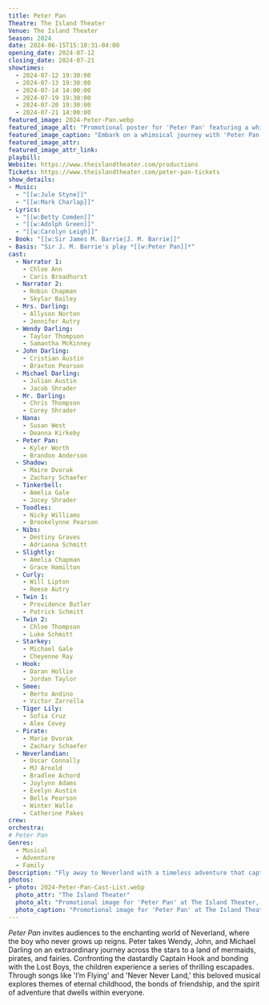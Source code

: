 ```yaml
---
title: Peter Pan
Theatre: The Island Theater
Venue: The Island Theater
Season: 2024
date: 2024-06-15T15:10:31-04:00
opening_date: 2024-07-12
closing_date: 2024-07-21
showtimes:
  - 2024-07-12 19:30:00
  - 2024-07-13 19:30:00
  - 2024-07-14 14:00:00
  - 2024-07-19 19:30:00
  - 2024-07-20 19:30:00
  - 2024-07-21 14:00:00
featured_image: 2024-Peter-Pan.webp
featured_image_alt: "Promotional poster for 'Peter Pan' featuring a whimsical ship soaring among clouds and palm trees with event dates."
featured_image_caption: "Embark on a whimsical journey with 'Peter Pan' as it sails through The Island Theater this July, capturing the timeless charm of Neverland."
featured_image_attr: 
featured_image_attr_link: 
playbill:
Website: https://www.theislandtheater.com/productions
Tickets: https://www.theislandtheater.com/peter-pan-tickets
show_details: 
- Music:
  - "[[w:Jule Styne]]"
  - "[[w:Mark Charlap]]"
- Lyrics:
  - "[[w:Betty Comden]]"
  - "[[w:Adolph Green]]"
  - "[[w:Carolyn Leigh]]"
- Book: "[[w:Sir James M. Barrie|J. M. Barrie]]"
- Basis: "Sir J. M. Barrie's play *[[w:Peter Pan]]*"
cast:
  - Narrator 1:
    - Chloe Ann
    - Caris Broadhurst
  - Narrator 2:
    - Robin Chapman
    - Skylar Bailey
  - Mrs. Darling:
    - Allyson Norton
    - Jennifer Autry
  - Wendy Darling:
    - Taylor Thompson
    - Samantha McKinney
  - John Darling:
    - Cristian Austin
    - Braxton Pearson
  - Michael Darling:
    - Julian Austin
    - Jacob Shrader
  - Mr. Darling:
    - Chris Thompson
    - Corey Shrader
  - Nana:
    - Susan West
    - Deanna Kirkeby
  - Peter Pan:
    - Kyler Worth
    - Brandon Anderson
  - Shadow:
    - Maire Dvorak
    - Zachary Schaefer
  - Tinkerbell:
    - Amelia Gale
    - Jocey Shrader
  - Toodles:
    - Nicky Williams
    - Brookelynne Pearson
  - Nibs:
    - Destiny Graves
    - Adrianna Schmitt
  - Slightly:
    - Amelia Chapman
    - Grace Hamilton
  - Curly:
    - Will Lipton
    - Reese Autry
  - Twin 1:
    - Providence Butler
    - Patrick Schmitt
  - Twin 2:
    - Chloe Thompson
    - Luke Schmitt
  - Starkey:
    - Michael Gale
    - Cheyenne Ray
  - Hook:
    - Daran Hollie
    - Jordan Taylor
  - Smee:
    - Berto Andino
    - Victor Zarrella
  - Tiger Lily:
    - Sofia Cruz
    - Alex Covey
  - Pirate:
    - Marie Dvorak
    - Zachary Schaefer
  - Neverlandian:
    - Oscar Connally
    - MJ Arnold
    - Bradlee Achord
    - Joylynn Adams
    - Evelyn Austin
    - Bella Pearson
    - Winter Walle
    - Catherine Pakes
crew:
orchestra:
# Peter Pan
Genres:
  - Musical
  - Adventure
  - Family
Description: "Fly away to Neverland with a timeless adventure that captures the joy of youth, the thrill of the unknown, and the meaning of friendship."
photos:
- photo: 2024-Peter-Pan-Cast-List.webp
  photo_attr: "The Island Theater"
  photo_alt: "Promotional image for 'Peter Pan' at The Island Theater, featuring the full cast list set against a magical, starry night background. The list includes roles such as Peter Pan, Tinkerbell, and Captain Hook among others, alongside the names of the actors portraying these characters."
  photo_caption: "Promotional image for 'Peter Pan' at The Island Theater, featuring the full cast list set against a magical, starry night background."
---
```

*Peter Pan* invites audiences to the enchanting world of Neverland, where the boy who never grows up reigns. Peter takes Wendy, John, and Michael Darling on an extraordinary journey across the stars to a land of mermaids, pirates, and fairies. Confronting the dastardly Captain Hook and bonding with the Lost Boys, the children experience a series of thrilling escapades. Through songs like 'I’m Flying' and 'Never Never Land,' this beloved musical explores themes of eternal childhood, the bonds of friendship, and the spirit of adventure that dwells within everyone.
